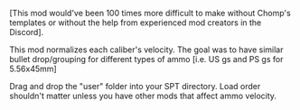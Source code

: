[This mod would've been 100 times more difficult to make without Chomp's templates or without the help from experienced mod creators in the Discord].

This mod normalizes each caliber's velocity. The goal was to have similar bullet drop/grouping for different types of ammo [i.e. US gs and PS gs for 5.56x45mm]

 Drag and drop the "user" folder into your SPT directory.
 Load order shouldn't matter unless you have other mods that affect ammo velocity.
